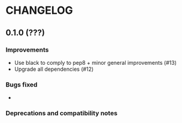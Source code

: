 # CHANGELOG

## 0.1.0 (???)

### Improvements

- Use black to comply to pep8 + minor general improvements (#13)
- Upgrade all dependencies (#12)

### Bugs fixed

- 

### Deprecations and compatibility notes

